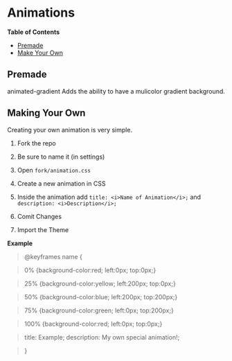 # Animations
<b>Table of Contents</b>
- <a href="#premade">Premade</a>
- <a href="#making-your-own">Make Your Own</a>

## Premade
animated-gradient
  Adds the ability to have a mulicolor gradient background.


## Making Your Own
Creating your own animation is very simple.
1. Fork the repo

2. Be sure to name it (in settings)

3. Open `fork/animation.css`

4. Create a new animation in CSS

5. Inside the animation add `title: <i>Name of Animation</i>;` and `description: <i>Description</i>;`

6. Comit Changes

7. <a>Import the Theme</a>

<b>Example</b>
>@keyframes name {

>0%   {background-color:red; left:0px; top:0px;}

>    25%  {background-color:yellow; left:200px; top:0px;}

>    50%  {background-color:blue; left:200px; top:200px;}

>    75%  {background-color:green; left:0px; top:200px;}

>    100% {background-color:red; left:0px; top:0px;}
    
>    title: Example;
    description: My own special animation!;

>}
